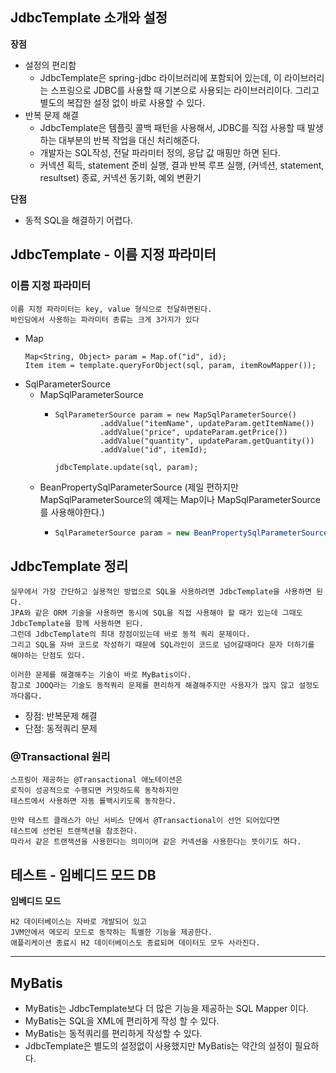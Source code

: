 ## JdbcTemplate 소개와 설정
__장점__  
- 설정의 편리함
  - JdbcTemplate은 spring-jdbc 라이브러리에 포함되어 있는데, 이 라이브러리는 스프링으로 JDBC를 사용할 때 기본으로 사용되는 라이브러리이다.
    그리고 별도의 복잡한 설정 없이 바로 사용할 수 있다.
- 반복 문제 해결
  - JdbcTemplate은 템플릿 콜백 패턴을 사용해서, JDBC를 직접 사용할 때 발생하는 대부분의 반복 작업을 대신 처리해준다.
  - 개발자는 SQL작성, 전달 파라미터 정의, 응답 값 매핑만 하면 된다.
  - 커넥션 획득, statement 준비 실행, 결과 반복 루프 실행, 
    (커넥션, statement, resultset) 종료, 커넥션 동기화, 예외 변환기

__단점__  
- 동적 SQL을 해결하기 어렵다.

## JdbcTemplate - 이름 지정 파라미터
### 이름 지정 파라미터
```
이름 지정 파라미터는 key, value 형식으로 전달하면된다.
바인딩에서 사용하는 파라미터 종류는 크게 3가지가 있다   
```
- Map
  ```
  Map<String, Object> param = Map.of("id", id);
  Item item = template.queryForObject(sql, param, itemRowMapper());
  ```
- SqlParameterSource
  - MapSqlParameterSource
    - ```
      SqlParameterSource param = new MapSqlParameterSource()
                .addValue("itemName", updateParam.getItemName())
                .addValue("price", updateParam.getPrice())
                .addValue("quantity", updateParam.getQuantity())
                .addValue("id", itemId);
      
      jdbcTemplate.update(sql, param);
      ```
  - BeanPropertySqlParameterSource (제일 편하지만 MapSqlParameterSource의 예제는 Map이나 MapSqlParameterSource를 사용해야한다.)
    - ```java
      SqlParameterSource param = new BeanPropertySqlParameterSource(item);
      ```
      
## JdbcTemplate 정리
```
실무에서 가장 간단하고 실용적인 방법으로 SQL을 사용하려면 JdbcTemplate을 사용하면 된다.
JPA와 같은 ORM 기술을 사용하면 동시에 SQL을 직접 사용해야 할 때가 있는데 그때도 JdbcTemplate을 함께 사용하면 된다.
그런데 JdbcTemplate의 최대 장점이있는데 바로 동적 쿼리 문제이다.
그리고 SQL을 자바 코드로 작성하기 때문에 SQL라인이 코드로 넘어갈때마다 문자 더하기를 해야하는 단점도 있다.

이러한 문제를 해결해주는 기술이 바로 MyBatis이다.
참고로 JOOQ라는 기술도 동적쿼리 문제를 편리하게 해결해주지만 사용자가 많지 않고 설정도 까다롭다.
```
- 장점: 반복문제 해결
- 단점: 동적쿼리 문제
  
  
### @Transactional 원리
```
스프링이 제공하는 @Transactional 애노테이션은 
로직이 성공적으로 수행되면 커밋하도록 동작하지만
테스트에서 사용하면 자동 롤백시키도록 동작한다.

만약 테스트 클래스가 아닌 서비스 단에서 @Transactional이 선언 되어있다면
테스트에 선언된 트랜잭션을 참조한다.
따라서 같은 트랜잭션을 사용한다는 의미이며 같은 커넥션을 사용한다는 뜻이기도 하다.
```

## 테스트 - 임베디드 모드 DB
__임베디드 모드__
```
H2 데이터베이스는 자바로 개발되어 있고 
JVM안에서 메모리 모드로 동작하는 특별한 기능을 제공한다.
애플리케이션 종료시 H2 데이터베이스도 종료되며 데이터도 모두 사라진다.
```

---
## MyBatis
- MyBatis는 JdbcTemplate보다 더 많은 기능을 제공하는 SQL Mapper 이다.
- MyBatis는 SQL을 XML에 편리하게 작성 할 수 있다. 
- MyBatis는 동적쿼리를 편리하게 작성할 수 있다.
- JdbcTemplate은 별도의 설정없이 사용했지만 MyBatis는 약간의 설정이 필요하다.










